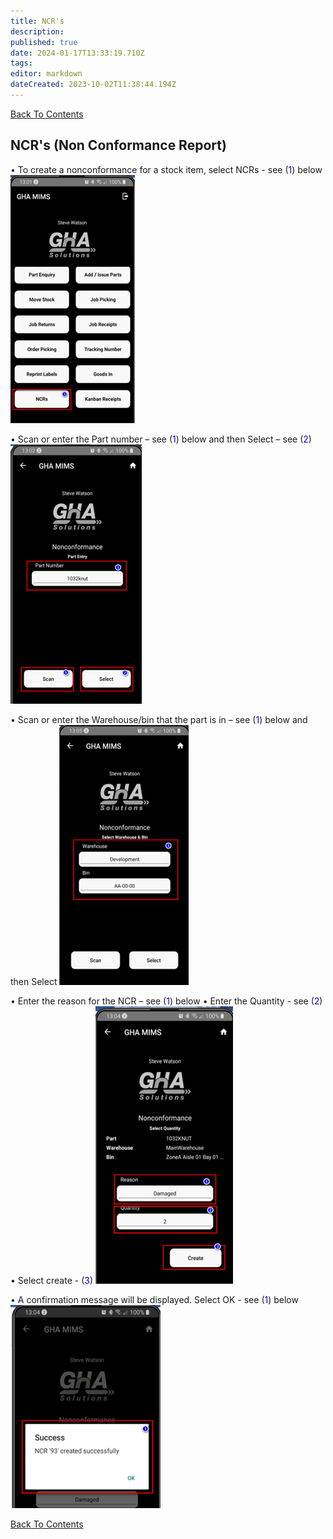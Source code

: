 ```yaml
---
title: NCR's
description: 
published: true
date: 2024-01-17T13:33:19.710Z
tags: 
editor: markdown
dateCreated: 2023-10-02T11:38:44.194Z
---
```


[Back To Contents](./)

## NCR's (Non Conformance Report)
 
•	To create a nonconformance for a stock item, select NCRs - see (<span style="color:blue">1</span>) below
![ncr_picture94.png](/mimsassets/ncr_picture94.png) 

•	Scan or enter the Part number – see (<span style="color:blue">1</span>) below and then Select – see (<span style="color:blue">2</span>)
![ncr_picture95.png](/mimsassets/ncr_picture95.png) 

•	Scan or enter the Warehouse/bin that the part is in – see (<span style="color:blue">1</span>) below and then Select
![ncr_picture96.png](/mimsassets/ncr_picture96.png) 

•	Enter the reason for the NCR – see (<span style="color:blue">1</span>) below
•	Enter the Quantity - see (<span style="color:blue">2</span>)
•	Select create - (<span style="color:blue">3</span>)
![ncr_picture97.png](/mimsassets/ncr_picture97.png) 

•	A confirmation message will be displayed.  Select OK - see (<span style="color:blue">1</span>) below
![ncr_picture98.png](/mimsassets/ncr_picture98.png)

[Back To Contents](./)